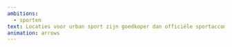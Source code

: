 ```yaml
---
ambitions:
  - sporten
text: Locaties voor urban sport zijn goedkoper dan officiële sportaccommodaties
animation: arrows
---
```

